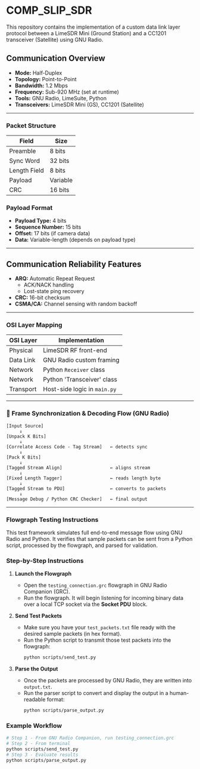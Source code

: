 # COMP_SLIP_SDR

This repository contains the implementation of a custom data link layer protocol between a LimeSDR Mini (Ground Station) and a CC1201 transceiver (Satellite) using GNU Radio.

## Communication Overview

- **Mode:** Half-Duplex
- **Topology:** Point-to-Point
- **Bandwidth:** 1.2 Mbps
- **Frequency:** Sub-920 MHz (set at runtime)
- **Tools:** GNU Radio, LimeSuite, Python
- **Transceivers:** LimeSDR Mini (GS), CC1201 (Satellite)

---

### Packet Structure

| Field         | Size      |
|---------------|-----------|
| Preamble      | 8 bits    |
| Sync Word     | 32 bits   |
| Length Field  | 8 bits    |
| Payload       | Variable  |
| CRC           | 16 bits   |

### Payload Format

- **Payload Type:** 4 bits
- **Sequence Number:** 15 bits
- **Offset:** 17 bits (if camera data)
- **Data:** Variable-length (depends on payload type)

---

## Communication Reliability Features

- **ARQ:** Automatic Repeat Request  
  - ACK/NACK handling  
  - Lost-state ping recovery
- **CRC:** 16-bit checksum
- **CSMA/CA:** Channel sensing with random backoff

---

### OSI Layer Mapping

| OSI Layer     | Implementation                   |
|---------------|----------------------------------|
| Physical      | LimeSDR RF front-end             |
| Data Link     | GNU Radio custom framing         |
| Network       | Python `Receiver` class          |
| Network       | Python 'Transceiver' class       |
| Transport     | Host-side logic in `main.py`     |

---

### 📡 Frame Synchronization & Decoding Flow (GNU Radio)

```text
[Input Source]
     ↓
[Unpack K Bits]
     ↓
[Correlate Access Code - Tag Stream]   ← detects sync
     ↓
[Pack K Bits]
     ↓
[Tagged Stream Align]                  ← aligns stream
     ↓
[Fixed Length Tagger]                  ← reads length byte
     ↓
[Tagged Stream to PDU]                 ← converts to packets
     ↓
[Message Debug / Python CRC Checker]   ← final output
```

---

### Flowgraph Testing Instructions

This test framework simulates full end-to-end message flow using GNU Radio and Python. It verifies that sample packets can be sent from a Python script, processed by the flowgraph, and parsed for validation.

### Step-by-Step Instructions

1. **Launch the Flowgraph**
   - Open the `testing_connection.grc` flowgraph in GNU Radio Companion (GRC).
   - Run the flowgraph. It will begin listening for incoming binary data over a local TCP socket via the **Socket PDU** block.

2. **Send Test Packets**
   - Make sure you have your `test_packets.txt` file ready with the desired sample packets (in hex format).
   - Run the Python script to transmit those test packets into the flowgraph:
     ```bash
     python scripts/send_test.py
     ```

3. **Parse the Output**
   - Once the packets are processed by GNU Radio, they are written into `output.txt`.
   - Run the parser script to convert and display the output in a human-readable format:
     ```bash
     python scripts/parse_output.py
     ```

### Example Workflow

```bash
# Step 1 - From GNU Radio Companion, run testing_connection.grc
# Step 2 - From terminal
python scripts/send_test.py
# Step 3 - Evaluate results
python scripts/parse_output.py

